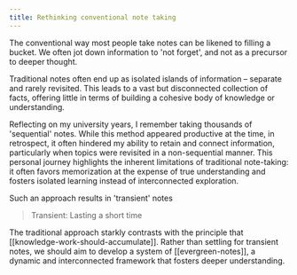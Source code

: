 ```yaml
---
title: Rethinking conventional note taking
---
```

The conventional way most people take notes can be likened to filling a bucket. We often jot down information to 'not forget', and not as a precursor to deeper thought. 

Traditional notes often end up as isolated islands of information – separate and rarely revisited. This leads to a vast but disconnected collection of facts, offering little in terms of building a cohesive body of knowledge or understanding.

Reflecting on my university years, I remember taking thousands of 'sequential' notes. While this method appeared productive at the time, in retrospect, it often hindered my ability to retain and connect information, particularly when topics were revisited in a non-sequential manner. This personal journey highlights the inherent limitations of traditional note-taking: it often favors memorization at the expense of true understanding and fosters isolated learning instead of interconnected exploration.

Such an approach results in 'transient' notes 
> Transient: Lasting a short time

The traditional approach starkly contrasts with the principle that [[knowledge-work-should-accumulate]]. Rather than settling for transient notes, we should aim to develop a system of [[evergreen-notes]], a dynamic and interconnected framework that fosters deeper understanding.
